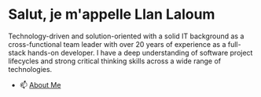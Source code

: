 # Salut, je m'appelle Llan Laloum #

Technology-driven and solution-oriented with a solid IT background as a cross-functional team leader with over 20 years of experience as a full-stack hands-on developer. I have a deep understanding of software project lifecycles and strong critical thinking skills across a wide range of technologies.

- 📫 [About Me](https://www.easyadm.com/about-ilan-laloum)

<!---
ilanlal/ilanlal is a ✨ special ✨ repository because its `README.md` (this file) appears on your GitHub profile.
You can click the Preview link to take a look at your changes.
--->
